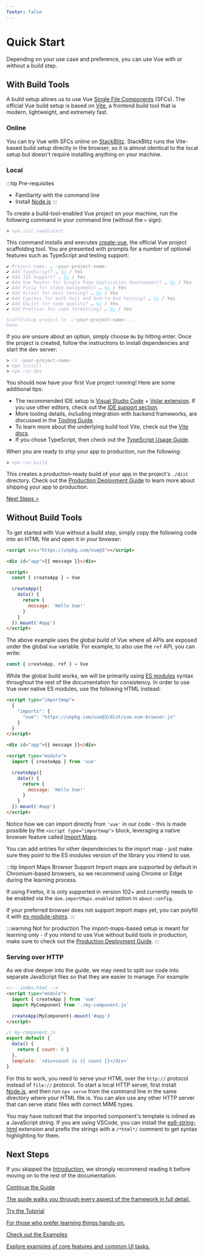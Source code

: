 ```yaml
---
footer: false
---
```


# Quick Start

Depending on your use case and preference, you can use Vue with or without a build step.

## With Build Tools

A build setup allows us to use Vue [Single File Components](/guide/scaling-up/sfc) (SFCs). The official Vue build setup is based on [Vite](https://vitejs.dev), a frontend build tool that is modern, lightweight, and extremely fast.

### Online

You can try Vue with SFCs online on [StackBlitz](https://vite.new/vue). StackBlitz runs the Vite-based build setup directly in the browser, so it is almost identical to the local setup but doesn't require installing anything on your machine.

### Local

:::tip Pre-requisites

- Familiarity with the command line
- Install [Node.js](https://nodejs.org/)
  :::

To create a build-tool-enabled Vue project on your machine, run the following command in your command line (without the `>` sign):

<div class="language-sh"><pre><code><span class="line"><span style="color:var(--vt-c-green);">&gt;</span> <span style="color:#A6ACCD;">npm init vue@latest</span></span></code></pre></div>

This command installs and executes [create-vue](https://github.com/vuejs/create-vue), the official Vue project scaffolding tool. You are presented with prompts for a number of optional features such as TypeScript and testing support:

<div class="language-sh"><pre><code><span style="color:var(--vt-c-green);">✔</span> <span style="color:#A6ACCD;">Project name: <span style="color:#888;">… <span style="color:#89DDFF;">&lt;</span><span style="color:#888;">your-project-name</span><span style="color:#89DDFF;">&gt;</span></span></span>
<span style="color:var(--vt-c-green);">✔</span> <span style="color:#A6ACCD;">Add TypeScript? <span style="color:#888;">… <span style="color:#89DDFF;text-decoration:underline">No</span> / Yes</span></span>
<span style="color:var(--vt-c-green);">✔</span> <span style="color:#A6ACCD;">Add JSX Support? <span style="color:#888;">… <span style="color:#89DDFF;text-decoration:underline">No</span> / Yes</span></span>
<span style="color:var(--vt-c-green);">✔</span> <span style="color:#A6ACCD;">Add Vue Router for Single Page Application development? <span style="color:#888;">… <span style="color:#89DDFF;text-decoration:underline">No</span> / Yes</span></span>
<span style="color:var(--vt-c-green);">✔</span> <span style="color:#A6ACCD;">Add Pinia for state management? <span style="color:#888;">… <span style="color:#89DDFF;text-decoration:underline">No</span> / Yes</span></span>
<span style="color:var(--vt-c-green);">✔</span> <span style="color:#A6ACCD;">Add Vitest for Unit testing? <span style="color:#888;">… <span style="color:#89DDFF;text-decoration:underline">No</span> / Yes</span></span>
<span style="color:var(--vt-c-green);">✔</span> <span style="color:#A6ACCD;">Add Cypress for both Unit and End-to-End testing? <span style="color:#888;">… <span style="color:#89DDFF;text-decoration:underline">No</span> / Yes</span></span>
<span style="color:var(--vt-c-green);">✔</span> <span style="color:#A6ACCD;">Add ESLint for code quality? <span style="color:#888;">… <span style="color:#89DDFF;text-decoration:underline">No</span> / Yes</span></span>
<span style="color:var(--vt-c-green);">✔</span> <span style="color:#A6ACCD;">Add Prettier for code formatting? <span style="color:#888;">… <span style="color:#89DDFF;text-decoration:underline">No</span> / Yes</span></span>
<span></span>
<span style="color:#A6ACCD;">Scaffolding project in ./<span style="color:#89DDFF;">&lt;</span><span style="color:#888;">your-project-name</span><span style="color:#89DDFF;">&gt;</span>...</span>
<span style="color:#A6ACCD;">Done.</span></code></pre></div>

If you are unsure about an option, simply choose `No` by hitting enter. Once the project is created, follow the instructions to install dependencies and start the dev server:

<div class="language-sh"><pre><code><span class="line"><span style="color:var(--vt-c-green);">&gt; </span><span style="color:#A6ACCD;">cd</span><span style="color:#A6ACCD;"> </span><span style="color:#89DDFF;">&lt;</span><span style="color:#888;">your-project-name</span><span style="color:#89DDFF;">&gt;</span></span>
<span class="line"><span style="color:var(--vt-c-green);">&gt; </span><span style="color:#A6ACCD;">npm install</span></span>
<span class="line"><span style="color:var(--vt-c-green);">&gt; </span><span style="color:#A6ACCD;">npm run dev</span></span>
<span class="line"></span></code></pre></div>

You should now have your first Vue project running! Here are some additional tips:

- The recommended IDE setup is [Visual Studio Code](https://code.visualstudio.com/) + [Volar extension](https://marketplace.visualstudio.com/items?itemName=Vue.volar). If you use other editors, check out the [IDE support section](/guide/scaling-up/tooling.html#ide-support).
- More tooling details, including integration with backend frameworks, are discussed in the [Tooling Guide](/guide/scaling-up/tooling.html).
- To learn more about the underlying build tool Vite, check out the [Vite docs](https://vitejs.dev).
- If you chose TypeScript, then check out the [TypeScript Usage Guide](typescript/overview.html).

When you are ready to ship your app to production, run the following:

<div class="language-sh"><pre><code><span class="line"><span style="color:var(--vt-c-green);">&gt; </span><span style="color:#A6ACCD;">npm run build</span></span>
<span class="line"></span></code></pre></div>

This creates a production-ready build of your app in the project's `./dist` directory. Check out the [Production Deployment Guide](/guide/best-practices/production-deployment.html) to learn more about shipping your app to production.

[Next Steps >](#next-steps)

## Without Build Tools

To get started with Vue without a build step, simply copy the following code into an HTML file and open it in your browser:

```html
<script src="https://unpkg.com/vue@3"></script>

<div id="app">{{ message }}</div>

<script>
  const { createApp } = Vue

  createApp({
    data() {
      return {
        message: 'Hello Vue!'
      }
    }
  }).mount('#app')
</script>
```

The above example uses the global build of Vue where all APIs are exposed under the global `Vue` variable. For example, to also use the `ref` API, you can write:

```js
const { createApp, ref } = Vue
```

While the global build works, we will be primarily using [ES modules](https://developer.mozilla.org/en-US/docs/Web/JavaScript/Guide/Modules) syntax throughout the rest of the documentation for consistency. In order to use Vue over native ES modules, use the following HTML instead:

```html
<script type="importmap">
  {
    "imports": {
      "vue": "https://unpkg.com/vue@3/dist/vue.esm-browser.js"
    }
  }
</script>

<div id="app">{{ message }}</div>

<script type="module">
  import { createApp } from 'vue'

  createApp({
    data() {
      return {
        message: 'Hello Vue!'
      }
    }
  }).mount('#app')
</script>
```

Notice how we can import directly from `'vue'` in our code - this is made possible by the `<script type="importmap">` block, leveraging a native browser feature called [Import Maps](https://caniuse.com/import-maps).

You can add entries for other dependencies to the import map - just make sure they point to the ES modules version of the library you intend to use.

:::tip Import Maps Browser Support
Import maps are supported by default in Chromium-based browsers, so we recommend using Chrome or Edge during the learning process.

If using Firefox, it is only supported in version 102+ and currently needs to be enabled via the `dom.importMaps.enabled` option in `about:config`.

If your preferred browser does not support import maps yet, you can polyfill it with [es-module-shims](https://github.com/guybedford/es-module-shims).
:::

:::warning Not for production
The import-maps-based setup is meant for learning only - if you intend to use Vue without build tools in production, make sure to check out the [Production Deployment Guide](/guide/best-practices/production-deployment.html#without-build-tools).
:::

### Serving over HTTP

As we dive deeper into the guide, we may need to split our code into separate JavaScript files so that they are easier to manage. For example:

```html
<!-- index.html -->
<script type="module">
  import { createApp } from 'vue'
  import MyComponent from './my-component.js'

  createApp(MyComponent).mount('#app')
</script>
```

```js
// my-component.js
export default {
  data() {
    return { count: 0 }
  },
  template: `<div>count is {{ count }}</div>`
}
```

For this to work, you need to serve your HTML over the `http://` protocol instead of `file://` protocol. To start a local HTTP server, first install [Node.js](https://nodejs.org/en/), and then run `npx serve` from the command line in the same directory where your HTML file is. You can also use any other HTTP server that can serve static files with correct MIME types.

You may have noticed that the imported component's template is inlined as a JavaScript string. If you are using VSCode, you can install the [es6-string-html](https://marketplace.visualstudio.com/items?itemName=Tobermory.es6-string-html) extension and prefix the strings with a `/*html*/` comment to get syntax highlighting for them.

## Next Steps

If you skipped the [Introduction](/guide/introduction), we strongly recommend reading it before moving on to the rest of the documentation.

<div class="vt-box-container next-steps">
  <a class="vt-box" href="/guide/essentials/application.html">
    <p class="next-steps-link">Continue the Guide</p>
    <p class="next-steps-caption">The guide walks you through every aspect of the framework in full detail.</p>
  </a>
  <a class="vt-box" href="/tutorial/">
    <p class="next-steps-link">Try the Tutorial</p>
    <p class="next-steps-caption">For those who prefer learning things hands-on.</p>
  </a>
  <a class="vt-box" href="/examples/">
    <p class="next-steps-link">Check out the Examples</p>
    <p class="next-steps-caption">Explore examples of core features and common UI tasks.</p>
  </a>
</div>
